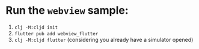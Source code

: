 # Run the `webview` sample:

1. `clj -M:cljd init`
2. `flutter pub add webview_flutter`
3. `clj -M:cljd flutter` (considering you already have a simulator opened)
